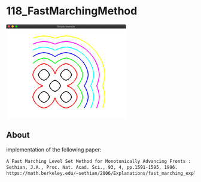# 118_FastMarchingMethod

![](thumbnail.png)


## About

implementation of the following paper:

```
A Fast Marching Level Set Method for Monotonically Advancing Fronts : Sethian, J.A., Proc. Nat. Acad. Sci., 93, 4, pp.1591-1595, 1996.
https://math.berkeley.edu/~sethian/2006/Explanations/fast_marching_explain.html
```






